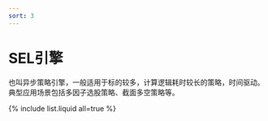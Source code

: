 ```yaml
---
sort: 3
---
```


# SEL引擎

也叫异步策略引擎，一般适用于标的较多，计算逻辑耗时较长的策略，时间驱动。典型应用场景包括多因子选股策略、截面多空策略等。

{% include list.liquid all=true %}

